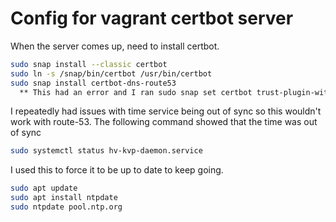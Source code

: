 # Config for vagrant certbot server

When the server comes up, need to install certbot.

```bash
sudo snap install --classic certbot
sudo ln -s /snap/bin/certbot /usr/bin/certbot
sudo snap install certbot-dns-route53    
  ** This had an error and I ran sudo snap set certbot trust-plugin-with-root=ok
```

I repeatedly had issues with time service being out of sync so this wouldn't work with route-53.
The following command showed that the time was out of sync

```bash
sudo systemctl status hv-kvp-daemon.service 
```

I used this to force it to be up to date to keep going.

```bash
sudo apt update
sudo apt install ntpdate
sudo ntpdate pool.ntp.org
```
